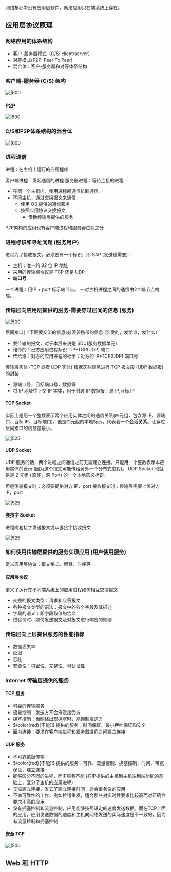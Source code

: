 
网络核心中没有应用层软件。网络应用只在端系统上存在。

## 应用层协议原理
### 网络应用的体系结构
- 客户-服务器模式（C/S: client/server）
- 对等模式(P2P: Peer To Peer)
- 混合体：客户-服务器和对等体系结构

### 客户端-服务器 (C/S) 架构

![|600](https://typora-birdy.oss-cn-guangzhou.aliyuncs.com/20250119224245.png)

### P2P
![I600](https://typora-birdy.oss-cn-guangzhou.aliyuncs.com/20250119233304.png)

### C/S和P2P体系结构的混合体
![|600](https://typora-birdy.oss-cn-guangzhou.aliyuncs.com/20250119234249.png)

### 进程通信
进程：在主机上运行的应用程序

客户端进程：发起通信的进程
服务器进程：等待连接的进程

- 在同一个主机内，使用进程间通信机制通信。
- 不同主机，通过交换报文来通信
	- 使用 OS 提供的通信服务
	- 按照应用协议交换报文
		- 借助传输层提供的服务

P2P架构的应用也有客户端进程和服务器进程之分

### 进程标识和寻址问题 (服务用户)
进程为了接收报文，必须要有一个标识，即 SAP (发送也需要)：
- 主机：唯一的 32 位 IP 地址
- 采用的传输层协议是 TCP 还是 UDP
- **端口号**

一个进程：用IP + port 标示端节点。
一对主机进程之间的通信由2个端节点构成。

### 传输层向应用层提供的服务-需要穿过层间的信息 (服务)
![|500](https://typora-birdy.oss-cn-guangzhou.aliyuncs.com/20250120000339.png)

层间接口(上下层要交流的信息)必须要携带的信息 (谁发的，发给谁，发什么)
- 要传输的报文，对于本层来说是 SDU(服务数据单元)
- 谁传的：己方应用进程标识：IP+TCP(UDP) 端口
- 传给谁：对方的应用进程的标示：对方的 IP+TCP(UDP) 端口号

传输层实体 (TCP 或者 UDP 实体) 根据这些信息进行 TCP 报文段 (UDP 数据报) 的封装
- 源端口号，目标端口号，数据等
- 将 IP 地址往下交 IP 实体，用于封装 IP 数据报：源 IP,目标 IP

#### TCP Socket
实际上是用一个整数表示两个应用实体之间的通信关系(四元组，包含源 IP、源端口、目标 IP、目标端口)，他是四元组的本地标示，代表着一个**会话关系**。让穿过层间接口的信息量最小。

![|525](https://typora-birdy.oss-cn-guangzhou.aliyuncs.com/20250120002614.png)

#### UDP Socket
UDP 服务的话，两个进程之间通信之前无需建立连接。只能用一个整数表示本应用实体的表示 (因为这个报文可能传给另外一个分布式进程)。
UDP Socket 也就是是 2 元组 (源 IP，源 Port) 的一个本地意义标识。

但是传输报文时：必须要提供对方 IP，port
接收报文时：传输层需要上传对方 IP，port

![|525](https://typora-birdy.oss-cn-guangzhou.aliyuncs.com/20250120003430.png)

#### 套接字 Socket
进程向套接字发送报文或从套接字接收报文

![|525](https://typora-birdy.oss-cn-guangzhou.aliyuncs.com/20250120004119.png)

### 如何使用传输层提供的服务实现应用 (用户使用服务)
定义应用层协议：报文格式，解释，时序等
#### 应用层协议
定义了运行在不同端系统上的应用进程如何相互交换报文
- 交换的报文类型：请求和应答报文
- 各种报文类型的语法：报文中的各个字段及其描述
- 字段的语义：即字段取值的含义
- 进程何时、如何发送报文及对报文进行响应的规则

### 传输层向上层提供服务的性能指标
- 数据丢失率
- 延迟
- 吞吐
- 安全性：机密性、完整性、可认证性

### Internet 传输层提供的服务
#### TCP 服务
- 可靠的传输服务
- 流量控制：发送方不会淹没接受方
- 拥塞控制：当网络出现拥塞时，能抑制发送方
- $\color{red}{不能}$ 提供的服务：时间保证、最小吞吐保证和安全
- 面向连接：要求在客户端进程和服务器进程之间建立连接

#### UDP 服务
- 不可靠数据传输
- $\color{red}{不能}$ 提供的服务：可靠、流量控制、拥塞控制、时间、带宽保证、建立连接
- 能够区分不同的进程，而IP服务不能 (在IP提供的主机到主机端到端功能的基础上，区分了主机的应用进程)
- 无需建立连接，省去了建立连接时间，适合事务性的应用
- 不做可靠性的工作，例如检错重发，适合那些对实时性要求比较高而对正确性要求不高的应用 
- 没有拥塞控制和流量控制，应用能够按照设定的速度发送数据。而在TCP上面的应用，应用发送数据的速度和主机向网络发送的实际速度是不一致的，因为有流量控制和拥塞控制

#### 安全 TCP
![|500](https://typora-birdy.oss-cn-guangzhou.aliyuncs.com/20250120010425.png)

## Web 和 HTTP
